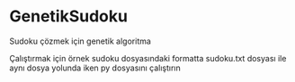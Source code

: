 # GenetikSudoku
Sudoku çözmek için genetik algoritma

Çalıştırmak için örnek sudoku dosyasındaki formatta sudoku.txt dosyası ile aynı dosya yolunda iken py dosyasını çalıştırın
